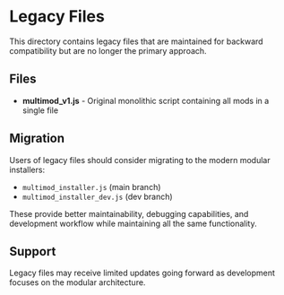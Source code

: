 # Legacy Files

This directory contains legacy files that are maintained for backward compatibility but are no longer the primary approach.

## Files

- **multimod_v1.js** - Original monolithic script containing all mods in a single file

## Migration

Users of legacy files should consider migrating to the modern modular installers:

- `multimod_installer.js` (main branch)
- `multimod_installer_dev.js` (dev branch)

These provide better maintainability, debugging capabilities, and development workflow while maintaining all the same functionality.

## Support

Legacy files may receive limited updates going forward as development focuses on the modular architecture.
